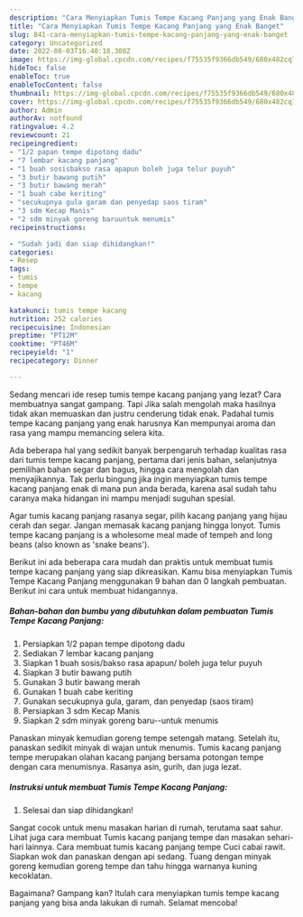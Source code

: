 ```yaml
---
description: "Cara Menyiapkan Tumis Tempe Kacang Panjang yang Enak Banget"
title: "Cara Menyiapkan Tumis Tempe Kacang Panjang yang Enak Banget"
slug: 841-cara-menyiapkan-tumis-tempe-kacang-panjang-yang-enak-banget
category: Uncategorized
date: 2022-08-03T16:40:18.308Z
image: https://img-global.cpcdn.com/recipes/f75535f9366db549/680x482cq70/tumis-tempe-kacang-panjang-foto-resep-utama.jpg
hideToc: false
enableToc: true
enableTocContent: false
thumbnail: https://img-global.cpcdn.com/recipes/f75535f9366db549/680x482cq70/tumis-tempe-kacang-panjang-foto-resep-utama.jpg
cover: https://img-global.cpcdn.com/recipes/f75535f9366db549/680x482cq70/tumis-tempe-kacang-panjang-foto-resep-utama.jpg
author: Admin
authorAv: notfound
ratingvalue: 4.2
reviewcount: 21
recipeingredient:
- "1/2 papan tempe dipotong dadu"
- "7 lembar kacang panjang"
- "1 buah sosisbakso rasa apapun boleh juga telur puyuh"
- "3 butir bawang putih"
- "3 butir bawang merah"
- "1 buah cabe keriting"
- "secukupnya gula garam dan penyedap saos tiram"
- "3 sdm Kecap Manis"
- "2 sdm minyak goreng baruuntuk menumis"
recipeinstructions:

- "Sudah jadi dan siap dihidangkan!"
categories:
- Resep
tags:
- tumis
- tempe
- kacang

katakunci: tumis tempe kacang 
nutrition: 252 calories
recipecuisine: Indonesian
preptime: "PT12M"
cooktime: "PT46M"
recipeyield: "1"
recipecategory: Dinner

---
```



Sedang mencari ide resep tumis tempe kacang panjang yang lezat? Cara membuatnya sangat gampang. Tapi Jika salah mengolah maka hasilnya tidak akan memuaskan dan justru cenderung tidak enak. Padahal tumis tempe kacang panjang yang enak harusnya Kan mempunyai aroma dan rasa yang mampu memancing selera kita.


Ada beberapa hal yang sedikit banyak berpengaruh terhadap kualitas rasa dari tumis tempe kacang panjang, pertama dari jenis bahan, selanjutnya pemilihan bahan segar dan bagus, hingga cara mengolah dan menyajikannya. Tak perlu bingung jika ingin menyiapkan tumis tempe kacang panjang enak di mana pun anda berada, karena asal sudah tahu caranya maka hidangan ini mampu menjadi suguhan spesial.

Agar tumis kacang panjang rasanya segar, pilih kacang panjang yang hijau cerah dan segar. Jangan memasak kacang panjang hingga lonyot. Tumis tempe kacang panjang is a wholesome meal made of tempeh and long beans (also known as &#39;snake beans&#39;).


Berikut ini ada beberapa cara mudah dan praktis untuk membuat tumis tempe kacang panjang yang siap dikreasikan. Kamu bisa menyiapkan Tumis Tempe Kacang Panjang menggunakan 9 bahan dan 0 langkah pembuatan. Berikut ini cara untuk membuat hidangannya.

<!--inarticleads1-->

##### Bahan-bahan dan bumbu yang dibutuhkan dalam pembuatan Tumis Tempe Kacang Panjang:

1. Persiapkan 1/2 papan tempe dipotong dadu
1. Sediakan 7 lembar kacang panjang
1. Siapkan 1 buah sosis/bakso rasa apapun/ boleh juga telur puyuh
1. Siapkan 3 butir bawang putih
1. Gunakan 3 butir bawang merah
1. Gunakan 1 buah cabe keriting
1. Gunakan secukupnya gula, garam, dan penyedap (saos tiram)
1. Persiapkan 3 sdm Kecap Manis
1. Siapkan 2 sdm minyak goreng baru--untuk menumis


Panaskan minyak kemudian goreng tempe setengah matang. Setelah itu, panaskan sedikit minyak di wajan untuk menumis. Tumis kacang panjang tempe merupakan olahan kacang panjang bersama potongan tempe dengan cara menumisnya. Rasanya asin, gurih, dan juga lezat. 

<!--inarticleads2-->

##### Instruksi untuk membuat Tumis Tempe Kacang Panjang:


1. Selesai dan siap dihidangkan!

Sangat cocok untuk menu masakan harian di rumah, terutama saat sahur. Lihat juga cara membuat Tumis kacang panjang tempe dan masakan sehari-hari lainnya. Cara membuat tumis kacang panjang tempe Cuci cabai rawit. Siapkan wok dan panaskan dengan api sedang. Tuang dengan minyak goreng kemudian goreng tempe dan tahu hingga warnanya kuning kecoklatan. 

Bagaimana? Gampang kan? Itulah cara menyiapkan tumis tempe kacang panjang yang bisa anda lakukan di rumah. Selamat mencoba!
